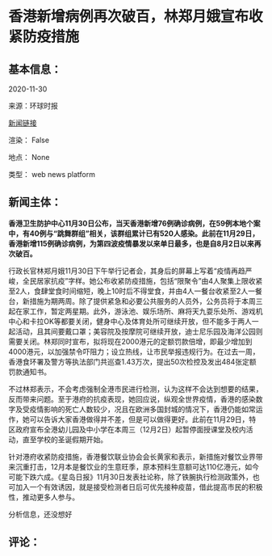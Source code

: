 <html>
 <body>
  <h1 id="default h1">
   香港新增病例再次破百，林郑月娥宣布收紧防疫措施
  </h1>
  <div id="basic_info">
   <h2 id="default h2">
    基本信息：
   </h2>
   <p id="time">
    2020-11-30
   </p>
   <p id="author">
    来源：环球时报
   </p>
   <p id="default p">
    <a href="http://news.jstv.com/a/20201130/1606733984697.shtml">
     新闻链接
    </a>
   </p>
   <p id="is_rendered">
    渲染： False
   </p>
   <p id="location">
    地点： None
   </p>
   <p id="news_type">
    类型： web news platform
   </p>
  </div>
  <div id="article">
   <h2 id="default h2">
    新闻主体：
   </h2>
   <p id="lead">
    <strong>
     香港卫生防护中心11月30日公布，当天香港新增76例确诊病例，在59例本地个案中，有40例与“跳舞群组”相关，该群组累计已有520人感染。此前在11月29日，香港新增115例确诊病例，为第四波疫情暴发以来单日最多，也是自8月2日以来再次破百。
    </strong>
   </p>
   <div id="main_text">
    <p id="paragraph_1">
     行政长官林郑月娥11月30日下午举行记者会，其身后的屏幕上写着“疫情再趋严峻，全民居家抗疫”字样。她公布收紧防疫措施，包括“限聚令”由4人聚集上限收紧至2人，食肆堂食时间缩短，晚上10时后不得堂食，并由4人一餐台收紧至2人一餐台，新措施为期两周。除了提供紧急和必要公共服务的人员外，公务员将于本周三起在家工作，暂定两星期。此外，游泳池、娱乐场所、麻将天九耍乐处所、游戏机中心和卡拉OK等都要关闭，健身中心及体育处所可继续开放，但不能多于两人一起活动，且其间要戴口罩；美容院及按摩院可继续开放，迪士尼乐园及海洋公园则需要关闭。林郑同时宣布，拟将现在2000港元的定额罚款倍增，即最少增加到4000港元，以加强禁令吓阻力；设立热线，让市民举报违规行为。在过去一周，香港食环署及警方等执法部门共巡查1.43万次，提出50次检控及发出484张定额罚款通知书。
    </p>
    <p id="paragraph_2">
     不过林郑表示，不会考虑强制全港市民进行检测，认为这样不会达到想要的结果，反而带来问题。至于港府的抗疫表现，她回应说，纵观全世界疫情，香港的感染数字及受疫情影响的死亡人数较少，况且在欧洲多国封城的情况下，香港仍能如常运作，她可以告诉大家香港做得并不差，但是可以做得更好。此前在11月29日，特区政府宣布全港幼儿园及中小学在本周三（12月2日）起暂停面授课堂及校内活动，直至学校的圣诞假期开始。
    </p>
    <p id="paragraph_3">
     针对港府收紧防疫措施，香港餐饮联业协会会长黄家和表示，新措施对餐饮业界带来沉重打击，12月本是餐饮业的生意旺季，原本预料生意额可达110亿港元，如今可能下跌六成。《星岛日报》11月30日发表社论称，除了铁腕执行检测政策外，也可加入一个有效诱因，就是接受检测者日后可优先接种疫苗，借此提高市民的积极性，推动更多人参与。
    </p>
   </div>
  </div>
  <div id="analyse_info">
   分析信息，还没想好
  </div>
  <div id="comments">
   <h2 id="default h2">
    评论：
   </h2>
  </div>
 </body>
</html>